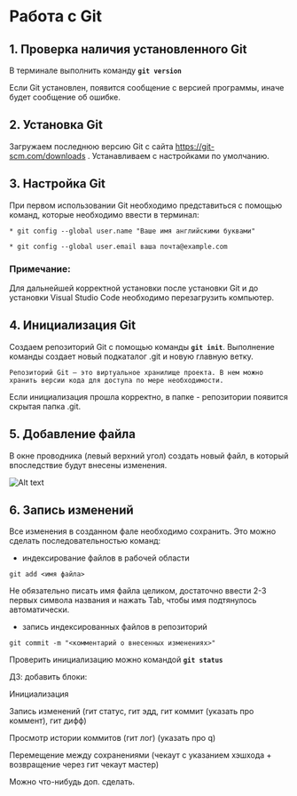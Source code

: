 # Работа с Git

## 1. Проверка наличия установленного Git

В терминале выполнить команду **`git version`**

Если Git установлен, появится сообщение с версией программы, иначе будет сообщение об ошибке.

## 2. Установка Git

Загружаем последнюю версию Git с сайта https://git-scm.com/downloads
. Устанавливаем с настройками по умолчанию.

## 3. Настройка Git

При первом использовании Git необходимо представиться с помощью команд, которые необходимо ввести в терминал:
```
* git config --global user.name "Ваше имя английскими буквами"

* git config --global user.email ваша почта@example.com
```
### Примечание:

Для дальнейшей корректной установки после установки Git и до установки Visual Studio Code необходимо перезагрузить компьютер.

## 4. Инициализация Git

Создаем репозиторий Git с помощью команды **`git init`**. Выполнение команды создает новый подкаталог .git и новую главную ветку.

```
Репозиторий Git — это виртуальное хранилище проекта. В нем можно хранить версии кода для доступа по мере необходимости.
```
Если инициализация прошла корректно, в папке - репозитории появится скрытая папка .git. 

## 5. Добавление файла

В окне проводника (левый верхний угол) создать новый файл, в который впоследствие будут внесены изменения.

![Alt text](../../../../../C:/Users/User/Desktop/GIT%20EDUCATION/%D0%94%D0%97%201-1.jpg)


## 6. Запись изменений

Все изменения в созданном фале необходимо сохранить. Это можно сделать последовательностью команд:

* индексирование файлов в рабочей области
```
git add <имя файла>
```
Не обязательно писать имя файла целиком, достаточно ввести 2-3 первых символа названия и нажать Tab, чтобы имя подтянулось автоматически.

* запись индексированных файлов в репозиторий
```
git commit -m "<комментарий о внесенных изменениях>"
```


Проверить инициализацию можно командой **`git status`**

ДЗ: добавить блоки:

Инициализация

Запись изменений (гит статус, гит эдд, гит коммит (указать про коммент), гит дифф)

Просмотр истории коммитов (гит лог) (указать про q)

Перемещение между сохранениями (чекаут с указанием хэшхода + возвращение через гит чекаут мастер)

Можно что-нибудь доп. сделать.